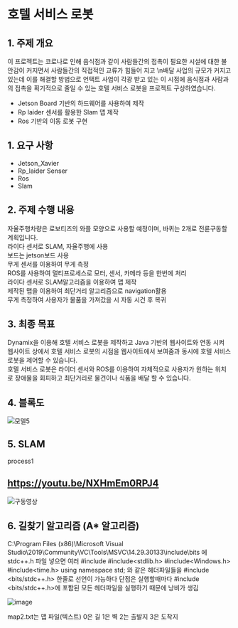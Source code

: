 # 호텔 서비스 로봇

## 1. 주제 개요

이 프로젝트는 코로나로 인해 음식점과 같이 사람들간의 접촉이 필요한 시설에 대한 불안감이 커지면서 사람들간의 직접적인 교류가 힘들어 지고 \n배달 사업의 규모가 커지고 있는데 이를 해결할 방법으로 언택트 사업이 각광 받고 있는 이 시점에 음식점과 사람과의 접촉을 획기적으로 줄일 수 있는 호텔 서비스 로봇을 프로젝트 구상하였습니다.

* Jetson Board 기반의 하드웨어를 사용하여 제작
* Rp laider 센서를 활용한 Slam 맵 제작
* Ros 기반의 이동 로봇 구현

## 1. 요구 사항

* Jetson_Xavier
* Rp_laider Senser
* Ros
* Slam

## 2. 주제 수행 내용

자율주행차량은 로보티즈의 와플 모양으로 사용할 예정이며, 바퀴는 2개로 전륜구동할 계획입니다.   
라이다 센서로 SLAM, 자율주행에 사용   
보드는 jetson보드 사용   
무게 센서를 이용하여 무게 측정   
ROS를 사용하여 멀티프로세스로 모터, 센서, 카메라 등을 한번에 처리   
라이다 센서로 SLAM알고리즘을 이용하여 맵 제작   
제작된 맵을 이용하여 최단거리 알고리즘으로 navigation활용   
무게 측정하여 사용자가 물품을 가져갔을 시 자동 시건 후 복귀   

## 3. 최종 목표

Dynamix을 이용해 호텔 서비스 로봇을 제작하고 Java 기반의 웹사이트와 연동 시켜 웹사이트 상에서 호텔 서비스 로봇의 시점을 웹사이트에서 보여줌과 동시에 호텔 서비스 로봇을 제어할 수 있습니다.   
호텔 서비스 로봇은 라이더 센서와 ROS를 이용하여 자체적으로 사용자가 원하는 위치로 장애물을 회피하고 최단거리로 물건이나 식품을 배달 할 수 있습니다.



## 4. 블록도

![모델5](https://user-images.githubusercontent.com/86651809/168182709-a7080309-9382-4864-9684-f8a59c6aea4e.JPG)

## 5. SLAM

process1
## https://youtu.be/NXHmEm0RPJ4
![구동영상](https://user-images.githubusercontent.com/86651809/168182858-f9d4e4ed-2b60-4e79-9b6c-3dd1c67ca7b1.JPG)

## 6. 길찾기 알고리즘 (A* 알고리즘)

C:\Program Files (x86)\Microsoft Visual Studio\2019\Community\VC\Tools\MSVC\14.29.30133\include\bits
에 stdc++.h 파일 넣으면 여러 
#include <iostream> 
#include<stdlib.h>
#include<Windows.h>
#include<time.h>
using namespace std; 
와 같은 헤더파일들을 #include <bits/stdc++.h> 한줄로 선언이 가능하다 단점은 실행할때마다  #include <bits/stdc++.h>에 포함된 모든 헤더파일을 실행하기 때문에 낭비가 생김
  

 ![image](https://user-images.githubusercontent.com/86651809/166835749-57b852b7-eff5-48be-adc5-5f8aa59d3883.png)
 
  
  
 map2.txt는 맵 파일(텍스트) 0은 길 1은 벽 2는 출발지 3은 도착지
  
